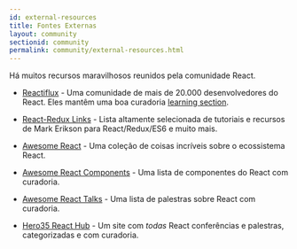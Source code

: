 ```yaml
---
id: external-resources
title: Fontes Externas
layout: community
sectionid: community
permalink: community/external-resources.html
---
```


Há muitos recursos maravilhosos reunidos pela comunidade React.

- [Reactiflux](https://www.reactiflux.com/) - Uma comunidade de mais de 20.000 desenvolvedores do React. Eles mantêm uma boa curadoria [learning section](https://www.reactiflux.com/learning/).

- [React-Redux Links](https://github.com/markerikson/react-redux-links) - Lista altamente selecionada de tutoriais e recursos de Mark Erikson para React/Redux/ES6 e muito mais.

- [Awesome React](https://github.com/enaqx/awesome-react) - Uma coleção de coisas incríveis sobre o ecossistema React.

- [Awesome React Components](https://github.com/brillout/awesome-react-components) - Uma lista de componentes do React com curadoria.

- [Awesome React Talks](https://github.com/tiaanduplessis/awesome-react-talks) - Uma lista de palestras sobre React com curadoria. 

- [Hero35 React Hub](https://hero35.com/topic/react) - Um site com _todas_ React conferências e palestras, categorizadas e com curadoria.
